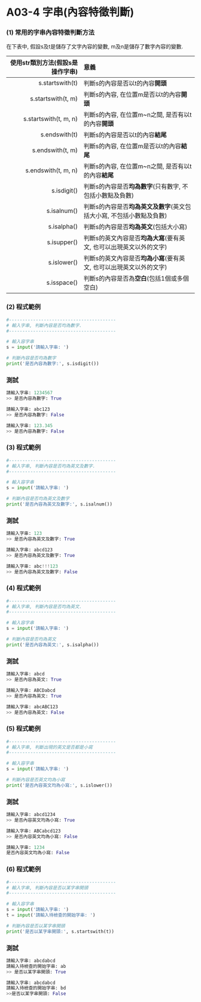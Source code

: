 # A03-4 字串(內容特徵判斷)


### (1) 常用的字串內容特徵判斷方法

在下表中, 假設s及t是儲存了文字內容的變數, m及n是儲存了數字內容的變數.

| 使用str類別方法(假設s是操作字串) | 意義 |
|---------:|:------|
| s.startswith(t) | 判斷s的內容是否以t的內容**開頭** |
| s.startswith(t, m) | 判斷s的內容, 在位置m是否以t的內容**開頭**  |
| s.startswith(t, m, n) | 判斷s的內容, 在位置m~n之間, 是否有以t的內容**開頭** |
| s.endswith(t) | 判斷s的內容是否以t的內容**結尾** |
| s.endswith(t, m) | 判斷s的內容, 在位置m是否以t的內容**結尾**  |
| s.endswith(t, m, n) | 判斷s的內容, 在位置m~n之間, 是否有以t的內容**結尾** |
| s.isdigit() | 判斷s的內容是否**均為數字**(只有數字, 不包括小數點及負數) |
| s.isalnum() | 判斷s的內容是否**均為英文及數字**(英文包括大小寫, 不包括小數點及負數) |
| s.isalpha() | 判斷s的內容是否**均為英文**(包括大小寫) |
| s.isupper() | 判斷s的英文內容是否**均為大寫**(要有英文, 也可以出現英文以外的文字) |
| s.islower() | 判斷s的英文內容是否**均為小寫**(要有英文, 也可以出現英文以外的文字) |
| s.isspace() | 判斷s的內容是否為**空白**(包括1個或多個空白) |


### (2) 程式範例
``` python
#----------------------------------------
# 輸入字串, 判斷內容是否均為數字.
#----------------------------------------

# 輸入容字串
s = input('請輸入字串: ')

# 判斷內容是否均為數字
print('是否內容為數字:', s.isdigit())
```

### 測試
``` python
請輸入字串: 1234567
>> 是否內容為數字: True

請輸入字串: abc123
>> 是否內容為數字: False

請輸入字串: 123.345
>> 是否內容為數字: False
```

### (3) 程式範例
``` python
#----------------------------------------
# 輸入字串, 判斷內容是否均為英文及數字.
#----------------------------------------

# 輸入容字串
s = input('請輸入字串: ')

# 判斷內容是否均為英文及數字
print('是否內容為英文及數字:', s.isalnum())
```

### 測試
``` python
請輸入字串: 123
>> 是否內容為英文及數字: True

請輸入字串: abcd123
>> 是否內容為英文及數字: True

請輸入字串: abc!!!123
>> 是否內容為英文及數字: False
```

### (4) 程式範例
``` python
#----------------------------------------
# 輸入字串, 判斷內容是否均為英文.
#----------------------------------------

# 輸入容字串
s = input('請輸入字串: ')

# 判斷內容是否均為英文
print('是否內容為英文:', s.isalpha())
```

### 測試
``` python
請輸入字串: abcd
>> 是否內容為英文: True

請輸入字串: ABCDabcd
>> 是否內容為英文: True

請輸入字串: abcABC123
>> 是否內容為英文: False
```



### (5) 程式範例
``` python
#----------------------------------------
# 輸入字串, 判斷出現的英文是否都是小寫
#----------------------------------------

# 輸入容字串
s = input('請輸入字串: ')

# 判斷內容是否英文均為小寫
print('是否內容英文均為小寫:', s.islower())
```

### 測試
``` python
請輸入字串: abcd1234
>> 是否內容英文均為小寫: True

請輸入字串: ABCabcd123
>> 是否內容英文均為小寫: False

請輸入字串: 1234
是否內容英文均為小寫: False
```


### (6) 程式範例
``` python
#----------------------------------------
# 輸入字串, 判斷內容是否以某字串開頭
#----------------------------------------

# 輸入容字串
s = input('請輸入字串: ')
t = input('請輸入待檢查的開始字串: ')

# 判斷內容是否以某字串開頭
print('是否以某字串開頭:', s.startswith(t))
```

### 測試
``` python
請輸入字串: abcdabcd
請輸入待檢查的開始字串: ab
>> 是否以某字串開頭: True

請輸入字串: abcdabcd
請輸入待檢查的開始字串: bd
>>是否以某字串開頭: False
```
